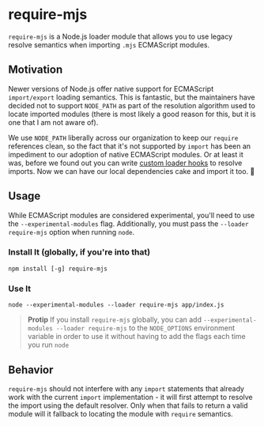 # require-mjs

`require-mjs` is a Node.js loader module that allows you to use legacy resolve semantics when importing `.mjs` ECMAScript modules.

## Motivation
Newer versions of Node.js offer native support for ECMAScript `import/export` loading semantics. This is fantastic, but the maintainers have decided not to support `NODE_PATH` as part of the resolution algorithm used to locate imported modules (there is most likely a good reason for this, but it is one that I am not aware of).

We use `NODE_PATH` liberally across our organization to keep our `require` references clean, so the fact that it's not supported by `import` has been an impediment to our adoption of native ECMAScript modules. Or at least it was, before we found out you can write [custom loader hooks](https://nodejs.org/api/esm.html#esm_resolve_hook) to resolve imports. Now we can have our local dependencies cake and import it too. 🍰

## Usage
While ECMAScript modules are considered experimental, you'll need to use the `--experimental-modules` flag. Additionally, you must pass the `--loader require-mjs` option when running `node`.

### Install It (globally, if you're into that)
`npm install [-g] require-mjs`

### Use It
`node --experimental-modules --loader require-mjs app/index.js`

> **Protip** If you install `require-mjs` globally, you can add `--experimental-modules --loader require-mjs` to the `NODE_OPTIONS` environment variable in order to use it without having to add the flags each time you run `node`

## Behavior
`require-mjs` should not interfere with any `import` statements that already work with the current `import` implementation - it will first attempt to resolve the import using the default resolver. Only when that fails to return a valid module will it fallback to locating the module with `require` semantics.

